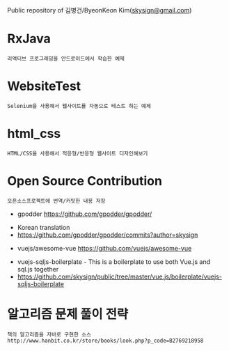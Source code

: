 Public repository of 김병건/ByeonKeon Kim(skysign@gmail.com)

# RxJava
    리액티브 프로그래밍을 안드로이드에서 학습한 예제

# WebsiteTest
    Selenium을 사용해서 웹사이트를 자동으로 테스트 하는 예제

# html_css
    HTML/CSS을 사용해서 적응형/반응형 웹사이트 디자인해보기

# Open Source Contribution
    오픈소스프로젝트에 번역/커밋한 내용 저장

+ gpodder https://github.com/gpodder/gpodder/
 - Korean translation
 - https://github.com/gpodder/gpodder/commits?author=skysign
+  vuejs/awesome-vue https://github.com/vuejs/awesome-vue
 - vuejs-sqljs-boilerplate - This is a boilerplate to use both Vue.js and sql.js together
 - https://github.com/skysign/public/tree/master/vue.js/boilerplate/vuejs-sqljs-boilerplate

# 알고리즘 문제 풀이 전략
    책의 알고리즘을 자바로 구현한 소스
    http://www.hanbit.co.kr/store/books/look.php?p_code=B2769218958
